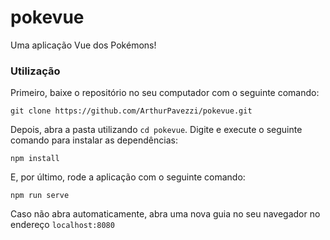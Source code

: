 # pokevue

Uma aplicação Vue dos Pokémons! 

### Utilização

Primeiro, baixe o repositório no seu computador com o seguinte comando: 
```
git clone https://github.com/ArthurPavezzi/pokevue.git
```

Depois, abra a pasta utilizando `cd pokevue`. Digite e execute o seguinte comando para instalar as dependências:
 
```
npm install
```
 
E, por último, rode a aplicação com o seguinte comando:

```
npm run serve
```

Caso não abra automaticamente, abra uma nova guia no seu navegador no endereço `localhost:8080`

